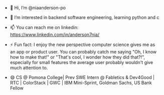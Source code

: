 - 👋 Hi, I’m @niaanderson-po
- 👀 I’m interested in backend software engineering, learning python and c
- 📫 You can reach me on linkedin: https://www.linkedin.com/in/anderson7nia/

- ⚡ Fun fact: I enjoy the new perspective computer science gives me as an app or product user. You can probably catch me saying "Oh, I know how to make that!" or "That's cool, I wonder how they did that?!", especially for small features the average user probably wouldn't give much attention to.

- 😄 CS @ Pomona College| Prev SWE Intern @ Fabletics & Dev4Good | RTC | ColorStack | GWC | IBM Mini-Sprint, Goldman Sachs, US Bank Fellow

<!---
niaanderson-po/niaanderson-po is a ✨ special ✨ repository because its `README.md` (this file) appears on your GitHub profile.
You can click the Preview link to take a look at your changes.
--->
